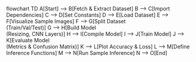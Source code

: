 flowchart TD
    A[Start] --> B[Fetch & Extract Dataset]
    B --> C[Import Dependencies]
    C --> D[Set Constants]
    D --> E[Load Dataset]
    E --> F[Visualize Sample Images]
    F --> G[Split Dataset<br/>(Train/Val/Test)]
    G --> H[Build Model<br/>(Resizing, CNN Layers)]
    H --> I[Compile Model]
    I --> J[Train Model]
    J --> K[Evaluate Model<br/>(Metrics & Confusion Matrix)]
    K --> L[Plot Accuracy & Loss]
    L --> M[Define Inference Functions]
    M --> N[Run Sample Inference]
    N --> O[End]
